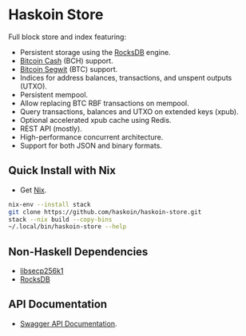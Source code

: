 # Haskoin Store

Full block store and index featuring:

- Persistent storage using the [RocksDB](https://rocksdb.org/) engine.
- [Bitcoin Cash](https://www.bitcoincash.org/) (BCH) support.
- [Bitcoin Segwit](httsp://bitcoin.org/) (BTC) support.
- Indices for address balances, transactions, and unspent outputs (UTXO).
- Persistent mempool.
- Allow replacing BTC RBF transactions on mempool.
- Query transactions, balances and UTXO on extended keys (xpub).
- Optional accelerated xpub cache using Redis.
- REST API (mostly).
- High-performance concurrent architecture.
- Support for both JSON and binary formats.

## Quick Install with Nix

* Get [Nix](https://nixos.org/nix/).

```sh
nix-env --install stack
git clone https://github.com/haskoin/haskoin-store.git
stack --nix build --copy-bins
~/.local/bin/haskoin-store --help
```

## Non-Haskell Dependencies

* [libsecp256k1](https://github.com/Bitcoin-ABC/secp256k1)
* [RocksDB](https://github.com/facebook/rocksdb/)

## API Documentation

* [Swagger API Documentation](https://api.haskoin.com/).
